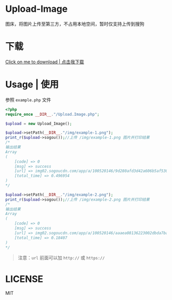 # Upload-Image
图床，将图片上传至第三方，不占用本地空间，暂时仅支持上传到搜狗

# 下载
[Click on me to download | 点击我下载](https://github.com/PrintNow/Upload-Image/archive/master.zip)

# Usage | 使用
参照 `example.php` 文件

```php
<?php
require_once __DIR__."/Upload.Image.php";

$upload = new Upload_Image();

$upload->setPath(__DIR__."/img/example-1.png");
print_r($upload->sogou());//上传 /img/example-1.png 图片并打印结果
/*
输出结果
Array
(
    [code] => 0
    [msg] => success
    [url] => img02.sogoucdn.com/app/a/100520146/9d280afd3d42a606b5af530d55ae3f11
    [total_time] => 0.496954
)
*/

$upload->setPath(__DIR__."/img/example-2.png");
print_r($upload->sogou());//上传 /img/example-2.png 图片并打印结果
/*
输出结果
Array
(
    [code] => 0
    [msg] => success
    [url] => img02.sogoucdn.com/app/a/100520146/aaaea08136223002dbda7ba3f3e87e24
    [total_time] => 0.18407
)
*/
```
> 注意：`url` 前面可以加 `http://` 或 `https://`

# LICENSE
MIT